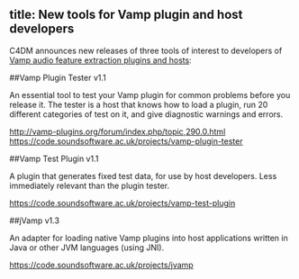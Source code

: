 title: New tools for Vamp plugin and host developers
----------------

C4DM announces new releases of three tools of interest to developers of [Vamp audio
feature extraction plugins and hosts](http://vamp-plugins.org):


##Vamp Plugin Tester v1.1

An essential tool to test your Vamp plugin for common problems before
you release it. The tester is a host that knows how to load a plugin,
run 20 different categories of test on it, and give diagnostic warnings
and errors.

http://vamp-plugins.org/forum/index.php/topic,290.0.html
https://code.soundsoftware.ac.uk/projects/vamp-plugin-tester


##Vamp Test Plugin v1.1

A plugin that generates fixed test data, for use by host developers.
Less immediately relevant than the plugin tester.

https://code.soundsoftware.ac.uk/projects/vamp-test-plugin


##jVamp v1.3

An adapter for loading native Vamp plugins into host applications
written in Java or other JVM languages (using JNI).

https://code.soundsoftware.ac.uk/projects/jvamp

